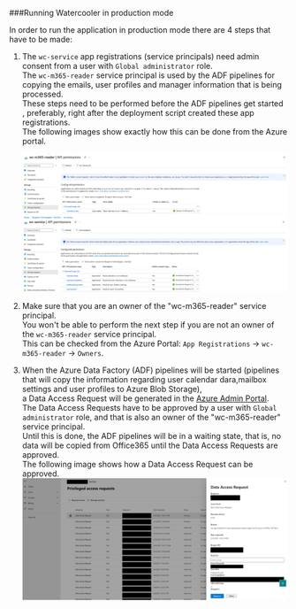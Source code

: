 ###Running Watercooler in production mode

In order to run the application in production mode there are 4 steps that have to be made:
1. The `wc-service` app registrations (service principals) need admin consent from a user with `Global administrator` role.  
   The `wc-m365-reader` service principal is used by the ADF pipelines for copying the emails, user profiles and manager information that is being processed.  
   These steps need to be performed before the ADF pipelines get started ,
   preferably, right after the deployment script created these app registrations.  
   The following images show exactly how this can be done from the Azure portal.

    ![Image](imgs/wc-m365-reader-permissions.png)
    ![Image](imgs/wc-service-permissions.png)

2. Make sure that you are an owner of the "wc-m365-reader" service principal.  
   You won't be able to perform the next step if you are not an owner of the `wc-m365-reader` service principal.  
   This can be checked from the Azure Portal: `App Registrations` -> `wc-m365-reader` -> `Owners`.

3. When the Azure Data Factory (ADF) pipelines  will be started (pipelines that will copy the information regarding user calendar dara,mailbox settings and  user profiles to Azure Blob Storage),  
   a Data Access Request will be generated in the [Azure Admin Portal](https://portal.office.com/adminportal/home?#/Settings/PrivilegedAccess).  
   The Data Access Requests have to be approved by a user with `Global administrator` role, and that is also an owner of the "wc-m365-reader" service principal.  
   Until this is done, the ADF pipelines will be in a waiting state, that is, no data will be copied from Office365 until the Data Access Requests are approved.  
   The following image shows how a Data Access Request can be approved.
    ![Image](imgs/data-access-request-example.png)

